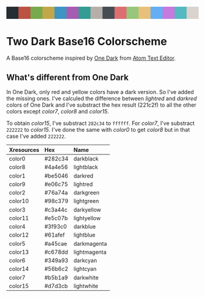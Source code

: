 ![Picture of the Two Dark Colorscheme](twodark.jpg)

# Two Dark Base16 Colorscheme

A Base16 colorscheme inspired by [One Dark][onedark] from [Atom Text Editor][atom].

## What's different from One Dark

In One Dark, only red and yellow colors have a dark version. So I've added the 
missing ones. I've calculed the difference between _lightred_ and _darkred_ 
colors of One Dark and I've substract the hex result (221c2f) to all the other 
colors except _color7_, _color8_ and _color15_.

To obtain _color15_, I've substract `282c34` to `ffffff`. For _color7_, 
I've substract `222222` to _color15_. I've done the same with _color0_ to
get _color8_ but in that case I've added `222222`.

| Xresources | Hex     | Name         | 
| :------    | :------ | :----------- |
| color0     | #282c34 | darkblack    |
| color8     | #4a4e56 | lightblack   |
| color1     | #be5046 | darkred      |
| color9     | #e06c75 | lightred     |
| color2     | #76a74a | darkgreen    |
| color10    | #98c379 | lightgreen   |
| color3     | #c3a44c | darkyellow   |
| color11    | #e5c07b | lightyellow  |
| color4     | #3f93c0 | darkblue     |
| color12    | #61afef | lightblue    |
| color5     | #a45cae | darkmagenta  |
| color13    | #c678dd | lightmagenta |
| color6     | #349a93 | darkcyan     | 
| color14    | #56b6c2 | lightcyan    |
| color7     | #b5b1a9 | darkwhite    |
| color15    | #d7d3cb | lightwhite   |

[atom]: https://atom.io
[onedark]: https://github.com/atom/one-dark-syntax
